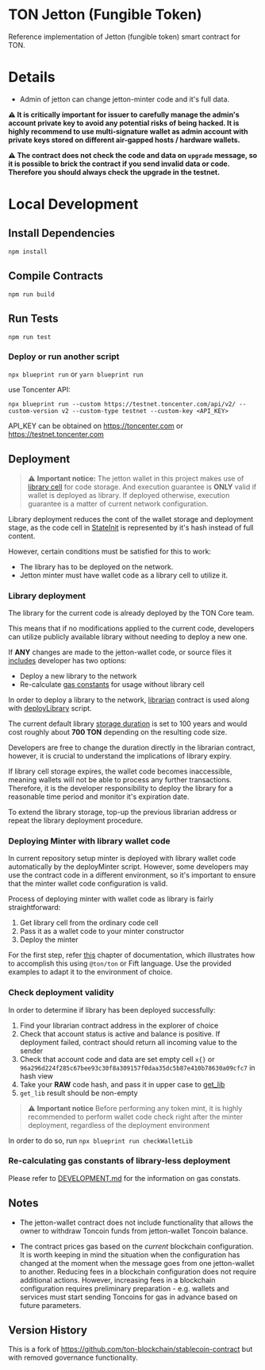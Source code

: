 # TON Jetton (Fungible Token)

Reference implementation of Jetton (fungible token) smart contract for TON.

# Details

- Admin of jetton can change jetton-minter code and it's full data.

__⚠️ It is critically important for issuer to carefully manage the admin's account private key to avoid any potential risks of being hacked. It is highly recommend to use multi-signature wallet as admin account with private keys stored on different air-gapped hosts / hardware wallets.__

__⚠️ The contract does not check the code and data on `upgrade` message, so it is possible to brick the contract if you send invalid data or code. Therefore you should always check the upgrade in the testnet.__

# Local Development

## Install Dependencies

`npm install`

## Compile Contracts

`npm run build`

## Run Tests

`npm run test`

### Deploy or run another script

`npx blueprint run` or `yarn blueprint run`

use Toncenter API:

`npx blueprint run --custom https://testnet.toncenter.com/api/v2/ --custom-version v2 --custom-type testnet --custom-key <API_KEY> `

API_KEY can be obtained on https://toncenter.com or https://testnet.toncenter.com

## Deployment

> ⚠️ **Important notice:**
> The jetton wallet in this project makes use of [library cell](https://docs.ton.org/v3/documentation/data-formats/tlb/library-cells#introduction) for code storage.
> And execution guarantee is **ONLY** valid if wallet is deployed as library.
> If deployed otherwise, execution guarantee is a matter of current network configuration.

Library deployment reduces the cont of the wallet storage and
deployment stage, as the code
cell in [StateInit](https://github.com/ton-blockchain/ton/blob/cac968f77dfa5a14e63db40190bda549f0eaf746/crypto/block/block.tlb#L144) is represented by it's hash instead of full content.

However, certain conditions must be satisfied for this to work:

- The library has to be deployed on the network.
- Jetton minter must have wallet code as a library cell to utilize it.

### Library deployment

The library for the current code is already deployed by the TON Core team.

This means that if no modifications applied to the current code, developers can utilize publicly available library
without needing to deploy a new one.

If **ANY** changes are made to the jetton-wallet code, or source files it [includes](https://github.com/ton-blockchain/jetton-contract/blob/3d24b419f2ce49c09abf6b8703998187fe358ec9/contracts/jetton-wallet.fc#L5-L9)
developer has two options:

- Deploy a new library to the network
- Re-calculate [gas constants](https://github.com/ton-blockchain/jetton-contract/blob/jetton-2.0/contracts/gas.fc) for usage without library cell

In order to deploy a library to the network, [librarian](https://github.com/ton-blockchain/jetton-contract/blob/jetton-2.0/contracts/helpers/librarian.func) contract is used
along with [deployLibrary](https://github.com/ton-blockchain/jetton-contract/blob/jetton-2.0/scripts/deployLibrary.ts) script.

The current default library [storage duration](https://github.com/ton-blockchain/jetton-contract/blob/2bc7d1ae70be383c05529e907fd7f6193cff8918/contracts/helpers/librarian.func#L5) is set to 100 years and would cost roughly about **700 TON** depending on the resulting code size.

Developers are free to change the duration directly in the librarian contract,
however, it is crucial to understand the implications of library expiry.

If library cell storage expires, the wallet code becomes inaccessible,
meaning wallets will not be able
to process any further transactions.
Therefore, it is the developer responsibility to deploy the library for
a reasonable time period and monitor it's expiration date.

To extend the library storage, top-up the previous librarian address or repeat the library deployment procedure.

### Deploying Minter with library wallet code

In current repository setup minter is deployed with library wallet
code automatically by the deployMinter script.
However, some developers may use the contract code in a
different environment, so it's important to
ensure that the minter wallet code configuration is valid.

Process of deploying minter with wallet code as library is fairly straightforward:

1. Get library cell from the ordinary code cell
2. Pass it as a wallet code to your minter constructor
3. Deploy the minter

For the first step, refer [this](https://docs.ton.org/v3/documentation/data-formats/tlb/library-cells#store-data-in-a-library-cell)
chapter of documentation, which illustrates how to accomplish this
using `@ton/ton` or Fift language.
Use the provided examples to adapt it to the environment of choice.

### Check deployment validity

In order to determine if library has been deployed successfully:

1. Find your librarian contract address in the explorer of choice
2. Check that account status is active and balance is positive. If deployment failed, contract should return all incoming value to the sender
3. Check that account code and data are set empty cell `x{}` or `96a296d224f285c67bee93c30f8a309157f0daa35dc5b87e410b78630a09cfc7` in hash view
4. Take your **RAW** code hash, and pass it in upper case to [get_lib](https://dton.io/graphql/#query=%7B%0A%20%20get_lib(lib_hash%3A%20%22346250C205F56ACFB6AFA6FE7B76550805D256C6D8E47DD4F94FF672B47D19D3%22)%0A%7D)
5. `get_lib` result should be non-empty

> ⚠️ **Important notice**
Before performing any token mint, it is highly recommended
to perform wallet code check right after the minter deployment,
regardless of the deployment environment

In order to do so, run
`npx blueprint run checkWalletLib`

### Re-calculating gas constants of library-less deployment

Please refer to [DEVELOPMENT.md](https://github.com/ton-blockchain/jetton-contract/blob/jetton-2.0/DEVELOPMENT.md) for the information on gas constats.

## Notes

- The jetton-wallet contract does not include functionality that allows the owner to withdraw Toncoin funds from jetton-wallet Toncoin balance.

- The contract prices gas based on the *current* blockchain configuration. 
   It is worth keeping in mind the situation when the configuration has changed at the moment when the message goes from one jetton-wallet to another.
   Reducing fees in a blockchain configuration does not require additional actions.
   However, increasing fees in a blockchain configuration requires preliminary preparation - e.g. wallets and services must start sending Toncoins for gas in advance based on future parameters.

## Version History

This is a fork of https://github.com/ton-blockchain/stablecoin-contract but with removed governance functionality.
